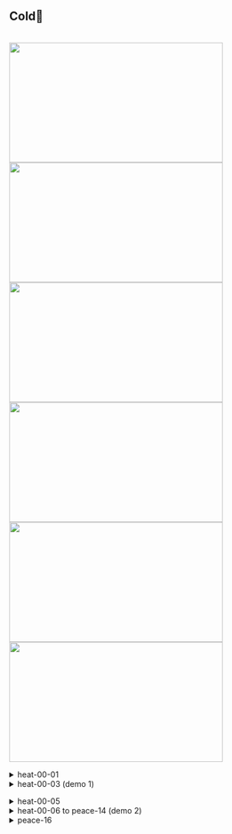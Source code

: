 ## Cold🥶
  \
 <img src="https://github.com/wpxtmvpsxm/glyph/blob/main/images/Heat-1.webp" width="384" height="216"/>
 <img src="https://github.com/wpxtmvpsxm/glyph/blob/main/images/Heat-2.webp" width="384" height="216"/>
 <img src="https://github.com/wpxtmvpsxm/glyph/blob/main/images/Heat-3.webp" width="384" height="216"/>
 <img src="https://github.com/wpxtmvpsxm/glyph/blob/main/images/Heat-4.webp" width="384" height="216"/>
 <img src="https://github.com/wpxtmvpsxm/glyph/blob/main/images/Heat-5.webp" width="384" height="216"/>
 <img src="https://github.com/wpxtmvpsxm/glyph/blob/main/images/Heat-6.webp" width="384" height="216"/>
   <details>
   <summary>heat-00-01</summary>
      
   ![gif](https://github.com/wpxtmvpsxm/glyph/blob/main/images/Heat-1.webp)
   \
  Abc
 </details>
 
   <details>
  <summary>heat-00-03 (demo 1)</summary>
  
   ![gif](https://github.com/wpxtmvpsxm/glyph/blob/main/images/Heat-2.webp)  
   \
   ![cue](https://i.imgur.com/ZD85UQ8.png)
   \
   abc
    </details>
 
   <details>
   <summary>heat-00-05</summary>
      
   ![gif](https://github.com/wpxtmvpsxm/glyph/blob/main/images/Heat-3.webp)
   \
abc
</details>
 
   <details>
   <summary>heat-00-06 to peace-14 (demo 2)</summary>
     
   ![gif](https://github.com/wpxtmvpsxm/glyph/blob/main/images/Heat-4.webp)
   \
   ![cue](https://i.imgur.com/Y4K07cQ.png)
   \
  abc
 </details>
 
   <details>
     
   <summary>peace-16</summary>
      
   ![gif](https://github.com/wpxtmvpsxm/glyph/blob/main/images/Heat-5.webp)
   \
   ![cue](https://i.imgur.com/8dBa0HO.png)
   \
 abc
     </details>

